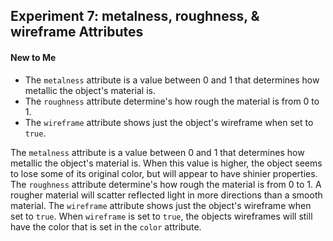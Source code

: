 ## Experiment 7: metalness, roughness, & wireframe Attributes

#### New to Me
- The `metalness` attribute is a value between 0 and 1 that determines how metallic the object's material is.
- The `roughness` attribute determine's how rough the material is from 0 to 1.
- The `wireframe` attribute shows just the object's wireframe when set to `true`.

The `metalness` attribute is a value between 0 and 1 that determines how metallic the object's material is. When this value is higher, the object seems to lose some of its original color, but will appear to have shinier properties. The `roughness` attribute determine's how rough the material is from 0 to 1. A rougher material will scatter reflected light in more directions than a smooth material. The `wireframe` attribute shows just the object's wireframe when set to `true`. When `wireframe` is set to `true`, the objects wireframes will still have the color that is set in the `color` attribute.
